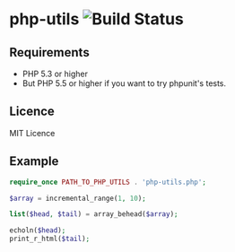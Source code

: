 # php-utils ![Build Status](https://travis-ci.org/ttokutake/php-utils.svg?branch=master)

## Requirements

- PHP 5.3 or higher
- But PHP 5.5 or higher if you want to try phpunit's tests.

## Licence

MIT Licence

## Example

```php
require_once PATH_TO_PHP_UTILS . 'php-utils.php';

$array = incremental_range(1, 10);

list($head, $tail) = array_behead($array);

echoln($head);
print_r_html($tail);
```
